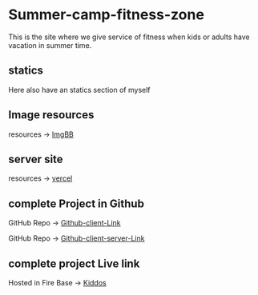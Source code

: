 # Summer-camp-fitness-zone
This is the site where we give service of fitness when kids or adults have vacation in summer time.

## statics
Here also have an statics section of myself

## Image resources
resources -> [ImgBB](https://imgbb.com/)
## server site
resources -> [vercel](www.vercel.com)



## complete Project in Github
GitHub Repo -> [Github-client-Link]()

GitHub Repo -> [Github-client-server-Link]()

## complete project Live link
Hosted in Fire Base -> [Kiddos]()